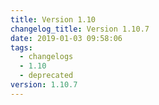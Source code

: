 ```yaml
---
title: Version 1.10
changelog_title: Version 1.10.7
date: 2019-01-03 09:58:06
tags:
  - changelogs
  - 1.10
  - deprecated
version: 1.10.7
---
```


<script src="https://gist.github.com/spinnaker-release/8c6e6abe2a0016b823b900523e82cba1.js"/>
